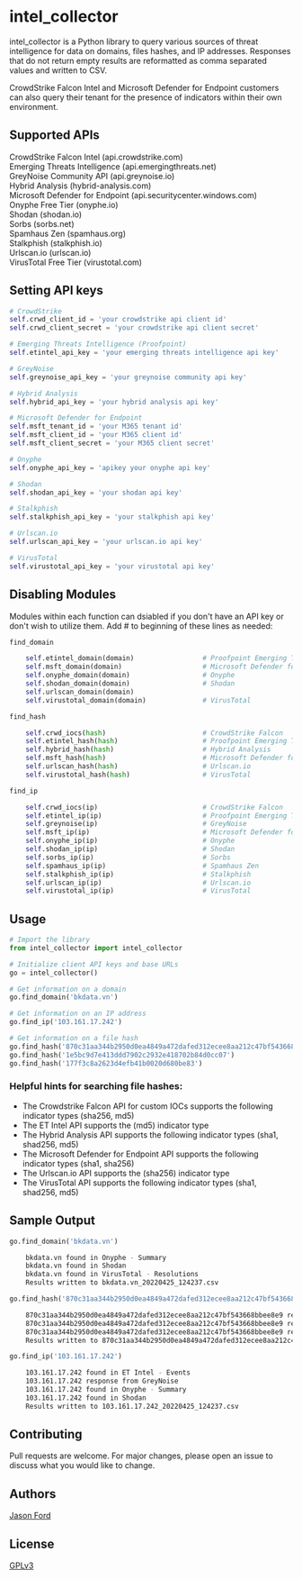 # intel_collector

intel_collector is a Python library to query various sources of threat intelligence
for data on domains, files hashes, and IP addresses. Responses that do not return
empty results are reformatted as comma separated values and written to CSV.

CrowdStrike Falcon Intel and Microsoft Defender for Endpoint customers can also query
their tenant for the presence of indicators within their own environment.

## Supported APIs

CrowdStrike Falcon Intel (api.crowdstrike.com)
<br>Emerging Threats Intelligence (api.emergingthreats.net)
<br>GreyNoise Community API (api.greynoise.io)
<br>Hybrid Analysis (hybrid-analysis.com)
<br>Microsoft Defender for Endpoint (api.securitycenter.windows.com)
<br>Onyphe Free Tier (onyphe.io)
<br>Shodan (shodan.io)
<br>Sorbs (sorbs.net)
<br>Spamhaus Zen (spamhaus.org)
<br>Stalkphish (stalkphish.io)
<br>Urlscan.io (urlscan.io)
<br>VirusTotal Free Tier (virustotal.com)

## Setting API keys

```python
# CrowdStrike
self.crwd_client_id = 'your crowdstrike api client id'
self.crwd_client_secret = 'your crowdstrike api client secret'

# Emerging Threats Intelligence (Proofpoint)
self.etintel_api_key = 'your emerging threats intelligence api key'

# GreyNoise
self.greynoise_api_key = 'your greynoise community api key'

# Hybrid Analysis
self.hybrid_api_key = 'your hybrid analysis api key'

# Microsoft Defender for Endpoint
self.msft_tenant_id = 'your M365 tenant id'
self.msft_client_id = 'your M365 client id'
self.msft_client_secret = 'your M365 client secret'

# Onyphe
self.onyphe_api_key = 'apikey your onyphe api key'

# Shodan
self.shodan_api_key = 'your shodan api key'

# Stalkphish
self.stalkphish_api_key = 'your stalkphish api key'

# Urlscan.io
self.urlscan_api_key = 'your urlscan.io api key'

# VirusTotal
self.virustotal_api_key = 'your virustotal api key'
```

## Disabling Modules

Modules within each function can dsiabled if you don't have an API key or don't wish to utilize them. Add # to beginning of these lines as needed:    

```python
find_domain

    self.etintel_domain(domain)                 # Proofpoint Emerging Threats
    self.msft_domain(domain)                    # Microsoft Defender for Endpoint
    self.onyphe_domain(domain)                  # Onyphe
    self.shodan_domain(domain)                  # Shodan
    self.urlscan_domain(domain)
    self.virustotal_domain(domain)              # VirusTotal

find_hash

    self.crwd_iocs(hash)                        # CrowdStrike Falcon
    self.etintel_hash(hash)                     # Proofpoint Emerging Threats
    self.hybrid_hash(hash)                      # Hybrid Analysis
    self.msft_hash(hash)                        # Microsoft Defender for Endpoint
    self.urlscan_hash(hash)                     # Urlscan.io
    self.virustotal_hash(hash)                  # VirusTotal

find_ip

    self.crwd_iocs(ip)                          # CrowdStrike Falcon
    self.etintel_ip(ip)                         # Proofpoint Emerging Threats
    self.greynoise(ip)                          # GreyNoise
    self.msft_ip(ip)                            # Microsoft Defender for Endpoint
    self.onyphe_ip(ip)                          # Onyphe
    self.shodan_ip(ip)                          # Shodan
    self.sorbs_ip(ip)                           # Sorbs
    self.spamhaus_ip(ip)                        # Spamhaus Zen
    self.stalkphish_ip(ip)                      # Stalkphish
    self.urlscan_ip(ip)                         # Urlscan.io
    self.virustotal_ip(ip)                      # VirusTotal
```

## Usage
    
```python
# Import the library
from intel_collector import intel_collector

# Initialize client API keys and base URLs  
go = intel_collector()

# Get information on a domain
go.find_domain('bkdata.vn')

# Get information on an IP address
go.find_ip('103.161.17.242')

# Get information on a file hash
go.find_hash('870c31aa344b2950d0ea4849a472dafed312ecee8aa212c47bf543668bbee8e9')
go.find_hash('1e5bc9d7e413ddd7902c2932e418702b84d0cc07')
go.find_hash('177f3c8a2623d4efb41b0020d680be83')
```
### Helpful hints for searching file hashes:

- The Crowdstrike Falcon API for custom IOCs supports the following indicator types (sha256, md5)
- The ET Intel API supports the (md5) indicator type
- The Hybrid Analysis API supports the following indicator types (sha1, shad256, md5)
- The Microsoft Defender for Endpoint API supports the following indicator types (sha1, sha256)
- The Urlscan.io API supports the (sha256) indicator type
- The VirusTotal API supports the following indicator types (sha1, shad256, md5)

## Sample Output
 ```python   
go.find_domain('bkdata.vn')
```
```bash
    bkdata.vn found in Onyphe - Summary
    bkdata.vn found in Shodan
    bkdata.vn found in VirusTotal - Resolutions
    Results written to bkdata.vn_20220425_124237.csv
```
```python
go.find_hash('870c31aa344b2950d0ea4849a472dafed312ecee8aa212c47bf543668bbee8e9')
```
```bash
    870c31aa344b2950d0ea4849a472dafed312ecee8aa212c47bf543668bbee8e9 response from Microsoft Defender - Global File Info
    870c31aa344b2950d0ea4849a472dafed312ecee8aa212c47bf543668bbee8e9 response from VirusTotal - File Report
    870c31aa344b2950d0ea4849a472dafed312ecee8aa212c47bf543668bbee8e9 response from VirusTotal - File Behavior Reports
    Results written to 870c31aa344b2950d0ea4849a472dafed312ecee8aa212c47bf543668bbee8e9_20220426_123337.csv
```
```python
go.find_ip('103.161.17.242')
```
```bash
    103.161.17.242 found in ET Intel - Events
    103.161.17.242 response from GreyNoise
    103.161.17.242 found in Onyphe - Summary
    103.161.17.242 found in Shodan
    Results written to 103.161.17.242_20220425_124237.csv
```
## Contributing
Pull requests are welcome. For major changes, please open an issue to discuss what you would like to change.

## Authors
[Jason Ford](https://twitter.com/JasonFord)

## License
[GPLv3](https://choosealicense.com/licenses/gpl-3.0/)